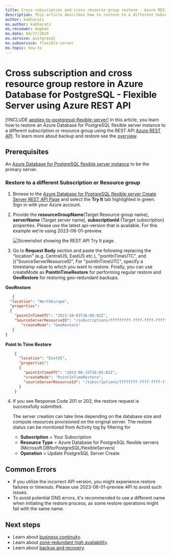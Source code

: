 ```yaml
---
title: Cross subscription and cross resource group restore - Azure REST API
description: This article describes how to restore to a different Subscription or resource group server in Azure Database for PostgreSQL - Flexible Server using  Azure REST API.
author: kabharati
ms.author: kabharati
ms.reviewer: maghan
ms.date: 04/27/2024
ms.service: postgresql
ms.subservice: flexible-server
ms.topic: how-to
---
```


# Cross subscription and cross resource group restore in Azure Database for PostgreSQL - Flexible Server using Azure REST API

[!INCLUDE [applies-to-postgresql-flexible-server](../includes/applies-to-postgresql-flexible-server.md)]
In this article, you learn how to restore an Azure Database for PostgreSQL flexible server instance to a different subscription or resource group using the REST API [Azure REST API](/rest/api/azure/). To learn more about backup and restore see the [overview](concepts-backup-restore.md).

## Prerequisites
An [Azure Database for PostgreSQL flexible server instance](quickstart-create-server-portal.md) to be the primary server.

### Restore to a different Subscription or Resource group

 1. Browse to the [Azure Database for PostgreSQL flexible server Create Server REST API Page](/rest/api/postgresql/flexibleserver/servers/create) and select the **Try It** tab highlighted in green. Sign in with your Azure account.

2. Provide the **resourceGroupName**(Target Resource group name), **serverName** (Target server name), **subscriptionId** (Target subscription) properties. Please use the latest api-version that is available. For this example we're using 2023-06-01-preview.

    ![Screenshot showing the REST API Try It page.](./media/how-to-restore-server-portal/geo-restore-different-subscription-or-resource-group-api.png)



3. Go to **Request Body** section and paste the following replacing the "location" (e.g. CentralUS, EastUS etc.), "pointInTimeUTC", and ))"SourceServerResourceID", For "pointInTimeUTC", specify a timestamp value  to which you want to restore. Finally, you can use createMode as **PointInTimeRestore** for performing regular restore and **GeoRestore** for restoring geo-redundant backups.

 **GeoRestore**

```json
   {
  "location": "NorthEurope",  
  "properties": 
  {
    "pointInTimeUTC": "2023-10-03T16:05:02Z",
    "SourceServerResourceID": "/subscriptions/fffffffff-ffff-ffff-fffffffffff/resourceGroups/source-resourcegroupname-rg/providers/Microsoft.DBforPostgreSQL/flexibleServers/SourceServer-Name",
       "createMode": "GeoRestore"
   }
}
```
**Point In Time Restore**

```json
    {
      "location": "EastUS",  
      "properties": 
      {
        "pointInTimeUTC": "2023-06-15T16:05:02Z",
        "createMode": "PointInTimeRestore",
        "sourceServerResourceId": "/subscriptions/ffffffff-ffff-ffff-ffff-ffffffffffff/resourceGroups/SourceResourceGroup-Name/providers/Microsoft.DBforPostgreSQL/flexibleServers/SourceServer-Name"
      }
    }
```


4. If you see Response Code 201 or 202, the restore request is successfully submitted.

    The server creation can take time depending on the database size and compute resources provisioned on the original server. The restore status can be monitored from Activity log by filtering for 
   - **Subscription** = Your Subscription
   - **Resource Type** = Azure Database for PostgreSQL flexible servers (Microsoft.DBforPostgreSQL/flexibleServers) 
   - **Operation** =  Update PostgreSQL Server Create


## Common Errors

 - If you utilize the incorrect API version, you might experience restore failures or timeouts. Please use 2023-06-01-preview API to avoid such issues.
 - To avoid potential DNS errors, it's recommended to use a different name when initiating the restore process, as some restore operations might fail with the same name.

## Next steps

- Learn about [business continuity](./concepts-business-continuity.md).
- Learn about [zone-redundant high availability](./concepts-high-availability.md).
- Learn about [backup and recovery](./concepts-backup-restore.md).
